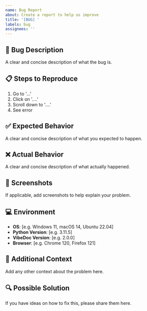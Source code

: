 ```yaml
---
name: Bug Report
about: Create a report to help us improve
title: '[BUG] '
labels: bug
assignees: ''
---
```


## 🐛 Bug Description

A clear and concise description of what the bug is.

## 📋 Steps to Reproduce

1. Go to '...'
2. Click on '....'
3. Scroll down to '....'
4. See error

## ✅ Expected Behavior

A clear and concise description of what you expected to happen.

## ❌ Actual Behavior

A clear and concise description of what actually happened.

## 📸 Screenshots

If applicable, add screenshots to help explain your problem.

## 💻 Environment

- **OS**: [e.g. Windows 11, macOS 14, Ubuntu 22.04]
- **Python Version**: [e.g. 3.11.5]
- **VibeDoc Version**: [e.g. 2.0.0]
- **Browser**: [e.g. Chrome 120, Firefox 121]

## 📝 Additional Context

Add any other context about the problem here.

## 🔍 Possible Solution

If you have ideas on how to fix this, please share them here.
